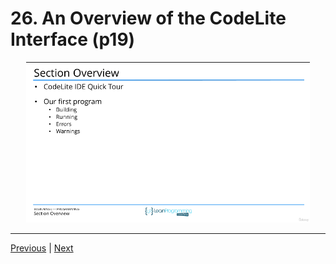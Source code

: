 # 26. An Overview of the CodeLite Interface (p19)

<p align="center" >
    <img src="../images/25_Section-Overview.png" width="90%" >
</p> 



---

[Previous](./25_Section-Overview.md) | [Next](./27_Writing-our-first-program.md)